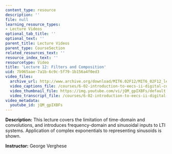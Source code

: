```yaml
---
content_type: resource
description: ''
file: null
learning_resource_types:
- Lecture Videos
optional_tab_title: ''
optional_text: ''
parent_title: Lecture Videos
parent_type: CourseSection
related_resources_text: ''
resource_index_text: ''
resourcetype: Video
title: 'Lecture 12: Filters and Composition'
uid: 7b965aae-7a1b-6c9c-5f79-1b156a4f0ed3
video_files:
  archive_url: http://www.archive.org/download/MIT6.02F12/MIT6_02F12_lec12_300k.mp4
  video_captions_file: /courses/6-02-introduction-to-eecs-ii-digital-communication-systems-fall-2012/1bac897cdc69572bbd9ceff1b0aa9846_jQM_gpIXBFs.vtt
  video_thumbnail_file: https://img.youtube.com/vi/jQM_gpIXBFs/default.jpg
  video_transcript_file: /courses/6-02-introduction-to-eecs-ii-digital-communication-systems-fall-2012/b920a529f0b6e960437d7e50d4265ef5_jQM_gpIXBFs.pdf
video_metadata:
  youtube_id: jQM_gpIXBFs
---
```


**Description:** This lecture covers the limitation of time-domain and convolutions, and introduces frequency-domain and sinusoidal inputs to LTI systems. Application of complex exponentials to representing sinusoids is shown.

**Instructor:** George Verghese